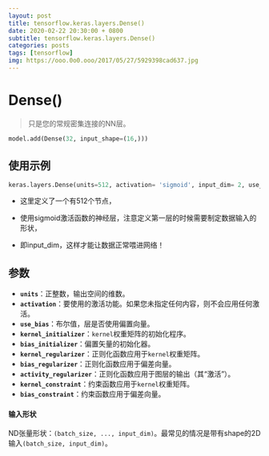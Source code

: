 ```yaml
---
layout: post
title: tensorflow.keras.layers.Dense()
date: 2020-02-22 20:30:00 + 0800
subtitle: tensorflow.keras.layers.Dense()
categories: posts
tags: [tensorflow]
img: https://ooo.0o0.ooo/2017/05/27/5929398cad637.jpg
---
```


# Dense()

> 只是您的常规密集连接的NN层。

```python
model.add(Dense(32, input_shape=(16,)))
```

## 使用示例

```python
keras.layers.Dense(units=512, activation= 'sigmoid', input_dim= 2, use_bias= True)
```

-   这里定义了一个有512个节点，
    
-   使用sigmoid激活函数的神经层，注意定义第一层的时候需要制定数据输入的形状，
    
-   即input_dim，这样才能让数据正常喂进网络！
    

## 参数

-   **`units`**：正整数，输出空间的维数。
-   **`activation`**：要使用的激活功能。如果您未指定任何内容，则不会应用任何激活。
-   **`use_bias`**：布尔值，层是否使用偏置向量。
-   **`kernel_initializer`**：`kernel`权重矩阵的初始化程序。
-   **`bias_initializer`**：偏置矢量的初始化器。
-   **`kernel_regularizer`**：正则化函数应用于`kernel`权重矩阵。
-   **`bias_regularizer`**：正则化函数应用于偏差向量。
-   **`activity_regularizer`**：正则化函数应用于图层的输出（其“激活”）。
-   **`kernel_constraint`**：约束函数应用于`kernel`权重矩阵。
-   **`bias_constraint`**：约束函数应用于偏差向量。

#### 输入形状

ND张量形状：`(batch_size, ..., input_dim)`。最常见的情况是带有shape的2D输入`(batch_size, input_dim)`。